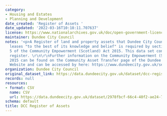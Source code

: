 ```yaml
---
category:
- Housing and Estates
- Planning and Development
date_created: 'Register of Assets '
date_updated: '2022-03-16T10:18:11.707637'
license: https://www.nationalarchives.gov.uk/doc/open-government-licence/version/3/
maintainer: Dundee City Council
notes: '<p>A Register of land and property assets that Dundee City Council owns or
  leases "to the best of its knowledge and belief" is required by section 94 of Part
  5 of the Community Empowerment (Scotland) Act 2015. This data set contains this
  register. \r\n\r\nFurther information on the Community Empowerment (Scotland) Act
  2015 can be found on the Community Asset Transfer page of the Dundee City Council
  Website and can be accessed by here: https://www.dundeecity.gov.uk/service-area/neighbourhood-services/housing-and-communities/community-empowerment/community-asset-transfer\r\n\r\n\r\n</p>'
organization: Dundee City Council
original_dataset_link: https://data.dundeecity.gov.uk/dataset/dcc-register-of-assets
records: null
resources:
- format: CSV
  name: CSV
  url: https://data.dundeecity.gov.uk/dataset/2978fbcf-66c4-40f2-ae24-7f8ef4be4524/resource/4efed5a6-2ead-4c1b-a839-661819852612/download/cat_list_2020-05-27.csv
schema: default
title: DCC Register of Assets
---
```

